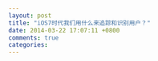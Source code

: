 ```yaml
---
layout: post
title: "iOS7时代我们用什么来追踪和识别用户？"
date: 2014-03-22 17:07:11 +0800
comments: true
categories: 
---
```

